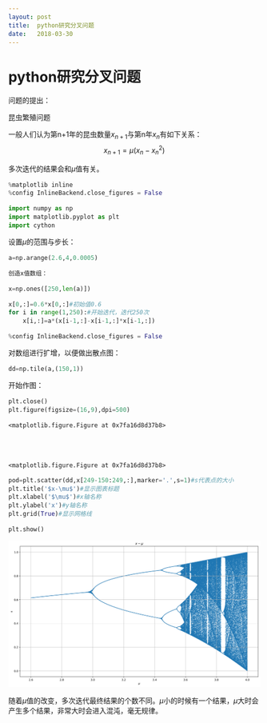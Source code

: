 ```yaml
---
layout: post
title:  python研究分叉问题
date:   2018-03-30
---
```

<!-- 数学公式 -->
<script src="https://cdn.mathjax.org/mathjax/latest/MathJax.js?config=TeX-AMS-MML_HTMLorMML" type="text/javascript"></script>
<script type="text/x-mathjax-config">
  MathJax.Hub.Config({
    tex2jax: {
      skipTags: ['script', 'noscript', 'style', 'textarea', 'pre'],
      inlineMath: [['$','$']]
    }
  });
</script>

# python研究分叉问题

问题的提出：

昆虫繁殖问题

一般人们认为第n+1年的昆虫数量$x_{n+1}$与第n年$x_{n}$有如下关系：
$$x_{n+1}=\mu(x_{n}-x_{n}^{2})$$

多次迭代的结果会和$\mu$值有关。


```python
%matplotlib inline
%config InlineBackend.close_figures = False
```


```python
import numpy as np
import matplotlib.pyplot as plt
import cython
```

设置$\mu$的范围与步长：


```python
a=np.arange(2.6,4,0.0005)
```


```python
创造x值数组：
```


```python
x=np.ones([250,len(a)])
```


```python
x[0,:]=0.6*x[0,:]#初始值0.6
for i in range(1,250):#开始迭代，迭代250次
    x[i,:]=a*(x[i-1,:]-x[i-1,:]*x[i-1,:])

```


```python
%config InlineBackend.close_figures = False
```

对数组进行扩增，以便做出散点图：


```python
dd=np.tile(a,(150,1))
```

开始作图：


```python
plt.close()
plt.figure(figsize=(16,9),dpi=500)
```




    <matplotlib.figure.Figure at 0x7fa16d8d37b8>




    <matplotlib.figure.Figure at 0x7fa16d8d37b8>



```python
pod=plt.scatter(dd,x[249-150:249,:],marker='.',s=1)#s代表点的大小
plt.title('$x-\mu$')#显示图表标题
plt.xlabel('$\mu$')#x轴名称
plt.ylabel('x')#y轴名称
plt.grid(True)#显示网格线
```


```python
plt.show()
```


![png](https://github.com/sduphylug/sduphylug.github.io/raw/master/_posts/_imag/aoutput_15_0.png)


随着$\mu$值的改变，多次迭代最终结果的个数不同。$\mu$小的时候有一个结果，$\mu$大时会产生多个结果，非常大时会进入混沌，毫无规律。
